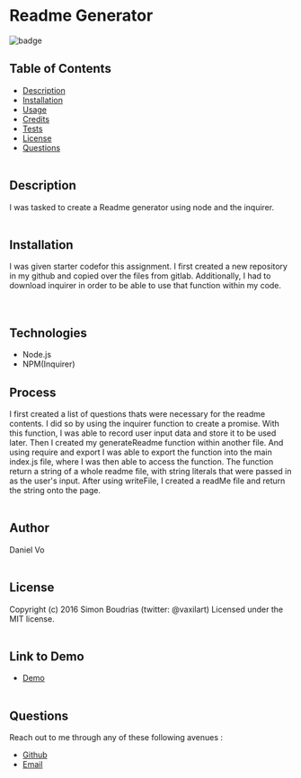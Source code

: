 # Readme Generator

![badge](https://img.shields.io/badge/license-MIT-green)

## Table of Contents
* [Description](#description)
* [Installation](#installation)
* [Usage](#usage)
* [Credits](#credits)
* [Tests](#tests)
* [License](#license)
* [Questions](#questions)
<br><br>


## Description
I was tasked to create a Readme generator using node and the inquirer.
<br><br>

## Installation
I was given starter codefor this assignment. I first created a new repository in my github and copied over the files from gitlab. Additionally, I had to download inquirer in order to be able to use that function within my code.  
<br><br>

## Technologies 
- Node.js
- NPM(Inquirer)

## Process
I first created a list of questions thats were necessary for the readme contents. I did so by using the inquirer function to create a promise. With this function, I was able to record user input data and store it to be used later. Then I created my generateReadme function within another file. And using require and export I was able to export the function into the main index.js file, where I was then able to access the function. The function return a string of a whole readme file, with string literals that were passed in as the user's input. After using writeFile, I created a readMe file and return the string onto the page. 
<br><br>

## Author
 Daniel Vo 
<br><br>

## License
Copyright (c) 2016 Simon Boudrias (twitter: @vaxilart) Licensed under the MIT license.
<br><br>

## Link to Demo 
- [Demo](https://watch.screencastify.com/v/npg2olioQJGspX9jNIkP)
<br><br>

## Questions
Reach out to me through any of these following avenues :
- [Github](https://github.com/danielvo1) 
- [Email](daniel.vo@berkeley.edu)
<br><br>
